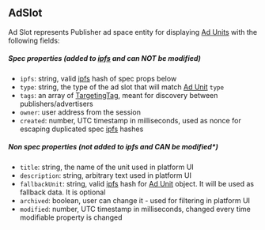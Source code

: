 ## AdSlot

Ad Slot represents Publisher ad space entity for displaying [Ad Units][Ad Unit] with the following fields:

##### Spec properties (added to [ipfs] and can NOT be modified) 

* `ipfs`: string, valid [ipfs] hash of spec props below
* `type`: string, the type of the ad slot that will match [Ad Unit] `type`
* `tags`: an array of [TargetingTag], meant for discovery between publishers/advertisers
* `owner`: user address from the session
* `created`: number, UTC timestamp in milliseconds, used as nonce for escaping duplicated spec [ipfs] hashes

##### Non spec properties (not added to ipfs and CAN be modified*)

* `title`: string, the name of the unit used in platform UI
* `description`: string, arbitrary text used in platform UI
* `fallbackUnit`: string, valid [ipfs] hash for [Ad Unit] object. It will be used as fallback data. It is optional
* `archived`: boolean, user can change it - used for filtering in platform UI
* `modified`: number, UTC timestamp in milliseconds, changed every time modifiable property is changed


[Ad Unit]: https://github.com/AdExNetwork/adex-protocol/blob/master/campaignSpec.md#adunit
[TargetingTag]: https://github.com/AdExNetwork/adex-protocol/blob/master/campaignSpec.md#targetingtag
[ipfs]: https://ipfs.io/